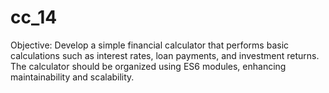 # cc_14
Objective: Develop a simple financial calculator that performs basic calculations such as interest rates, loan payments, and investment returns. The calculator should be organized using ES6 modules, enhancing maintainability and scalability.
